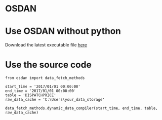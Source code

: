 # OSDAN

# Use OSDAN without python
Download the latest executable file [here](https://github.com/UNSW-CEEM/osdan/releases)

# Use the source code

```
from osdan import data_fetch_methods

start_time = '2017/01/01 00:00:00'
end_time = '2017/01/01 00:00:00'
table = 'DISPATCHPRICE'
raw_data_cache = 'C:\Users\your_data_storage'

data_fetch_methods.dynamic_data_compiler(start_time, end_time, table, raw_data_cache)

